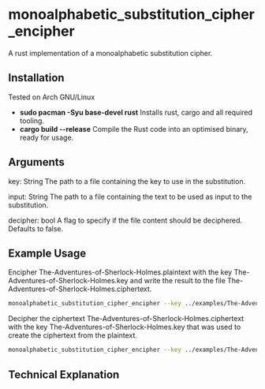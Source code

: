 # monoalphabetic_substitution_cipher_encipher


A rust implementation of a monoalphabetic substitution cipher.


## Installation
Tested on Arch GNU/Linux
<ul>
    <li><b>sudo pacman -Syu base-devel rust</b> Installs rust, cargo and all required tooling.</li>
    <li><b>cargo build --release</b> Compile the Rust code into an optimised binary, ready for usage.</li>
</ul>


## Arguments
key: String
The path to a file containing the key to use in the substitution.

input: String
The path to a file containing the text to be used as input to the substitution.

decipher: bool
A flag to specify if the file content should be deciphered. Defaults to false.


## Example Usage
Encipher The-Adventures-of-Sherlock-Holmes.plaintext with the key The-Adventures-of-Sherlock-Holmes.key and write the result to the file The-Adventures-of-Sherlock-Holmes.ciphertext.

```sh
monoalphabetic_substitution_cipher_encipher --key ../examples/The-Adventures-of-Sherlock-Holmes.key --input ../examples/The-Adventures-of-Sherlock-Holmes.plaintext >> ../examples/The-Adventures-of-Sherlock-Holmes.ciphertext
```

Decipher the ciphertext The-Adventures-of-Sherlock-Holmes.ciphertext with the key The-Adventures-of-Sherlock-Holmes.key that was used to create the ciphertext from the plaintext.

```sh
monoalphabetic_substitution_cipher_encipher --key ../examples/The-Adventures-of-Sherlock-Holmes.key --input ../examples/The-Adventures-of-Sherlock-Holmes.ciphertext --decipher
```

## Technical Explanation
